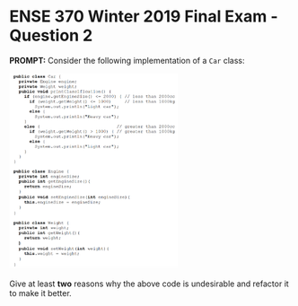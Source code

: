 # ENSE 370 Winter 2019 Final Exam - Question 2

**PROMPT:** Consider the following implementation of a `Car` class:

<img src="q2Figure.png" width="300">

Give at least **two** reasons why the above code is undesirable and refactor it to make it better.
